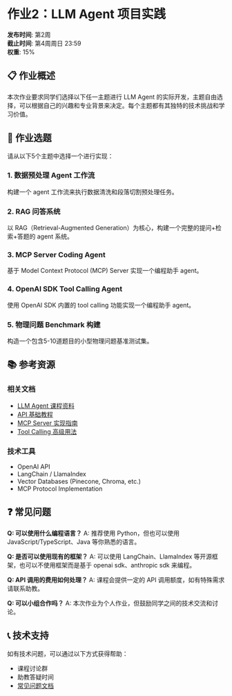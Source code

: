 # 作业2：LLM Agent 项目实践

**发布时间**: 第2周  
**截止时间**: 第4周周日 23:59  
**权重**: 15%

## 📋 作业概述

本次作业要求同学们选择以下任一主题进行 LLM Agent 的实际开发，主题自由选择，可以根据自己的兴趣和专业背景来决定。每个主题都有其独特的技术挑战和学习价值。

## 🎯 作业选题

请从以下5个主题中选择一个进行实现：

### 1. 数据预处理 Agent 工作流
构建一个 agent 工作流来执行数据清洗和段落切割预处理任务。

### 2. RAG 问答系统
以 RAG（Retrieval-Augmented Generation）为核心，构建一个完整的提问+检索+答题的 agent 系统。

### 3. MCP Server Coding Agent
基于 Model Context Protocol (MCP) Server 实现一个编程助手 agent。

### 4. OpenAI SDK Tool Calling Agent
使用 OpenAI SDK 内置的 tool calling 功能实现一个编程助手 agent。

### 5. 物理问题 Benchmark 构建
构造一个包含5-10道题目的小型物理问题基准测试集。

## 📚 参考资源

### 相关文档
- [LLM Agent 课程资料](../course/llm-agent/overview)
- [API 基础教程](../course/llm-agent/api-basics)
- [MCP Server 实现指南](../course/llm-agent/mcp-server)
- [Tool Calling 高级用法](../course/llm-agent/tool-calling)

### 技术工具
- OpenAI API
- LangChain / LlamaIndex
- Vector Databases (Pinecone, Chroma, etc.)
- MCP Protocol Implementation

## ❓ 常见问题

**Q: 可以使用什么编程语言？**
A: 推荐使用 Python，但也可以使用 JavaScript/TypeScript、Java 等你熟悉的语言。

**Q: 是否可以使用现有的框架？**
A: 可以使用 LangChain、LlamaIndex 等开源框架，也可以不使用框架而是基于 openai sdk、anthropic sdk 来编程。

**Q: API 调用的费用如何处理？**
A: 课程会提供一定的 API 调用额度，如有特殊需求请联系助教。

**Q: 可以小组合作吗？**
A: 本次作业为个人作业，但鼓励同学之间的技术交流和讨论。

## 📞 技术支持

如有技术问题，可以通过以下方式获得帮助：
- 课程讨论群
- 助教答疑时间
- [常见问题文档](../resources/faq)